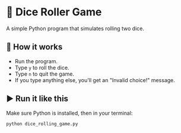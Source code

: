 # 🎲 Dice Roller Game

A simple Python program that simulates rolling two dice.

## 🔧 How it works

- Run the program.
- Type `y` to roll the dice.
- Type `n` to quit the game.
- If you type anything else, you'll get an "Invalid choice!" message.

## ▶️ Run it like this

Make sure Python is installed, then in your terminal:

```bash
python dice_rolling_game.py

